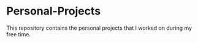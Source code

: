 # Personal-Projects
This repository contains the personal projects that I worked on during my free time. 
